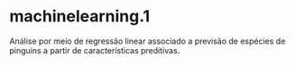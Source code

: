 # machinelearning.1
Análise por meio de regressão linear associado a previsão de espécies de pinguins a partir de características preditivas.
